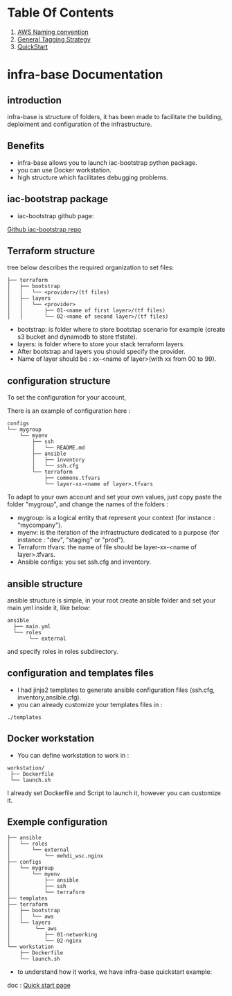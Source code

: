 # Table Of Contents
1. [ AWS Naming convention ](naming.md)
2. [ General Tagging Strategy ](tagging.md)
3. [ QuickStart ](quickstart.md)

# infra-base Documentation

## introduction

infra-base is structure of folders, it has been made to facilitate the building, deploiment and configuration of the infrastructure.

## Benefits

- infra-base allows you to launch iac-bootstrap python package.
- you can use Docker workstation.
- high structure which facilitates debugging problems.

## iac-bootstrap package

- iac-bootstrap github page:

[Github iac-bootstrap repo](https://github.com/WeScale/iac-bootstrap)

## Terraform structure

tree below describes the required organization to set files:

    ├── terraform
    │   ├── bootstrap
    │   │   └── <provider>/(tf files)
    │   ├── layers
    │   │   └── <provider>
    │   │       ├── 01-<name of first layer>/(tf files)
    │   │       └── 02-<name of second layer>/(tf files)

- bootstrap: is folder where to store bootstap scenario for example (create s3 bucket and dynamodb to store tfstate).
- layers: is folder where to store your stack terraform layers.
- After bootstrap and layers you should specify the provider.
- Name of layer should be : xx-\<name of layer\>(with xx from 00 to 99).

## configuration structure

To set the configuration for your account,

There is an example of configuration here :

    configs
    └── mygroup
        └── myenv
            ├── ssh
            │   └── README.md
            ├── ansible
            │   ├── inventory
            │   └── ssh.cfg
            └── terraform
                ├── commons.tfvars
                └── layer-xx-<name of layer>.tfvars

To adapt to your own account and set your own values, just copy paste the folder "mygroup", and change the names of the folders :

- mygroup: is a logical entity that represent your context (for instance : "mycompany").
- myenv: is the iteration of the infrastructure dedicated to a purpose (for instance : "dev", "staging" or "prod").
- Terraform tfvars: the name of file should be layer-xx-\<name of layer\>.tfvars.
- Ansible configs: you set ssh.cfg and inventory.

## ansible structure

ansible structure is simple, in your root create ansible folder and set
your main.yml inside it, like below:

    ansible
      ├── main.yml
      └── roles
           └── external

and specify roles in roles subdirectory.

## configuration and templates files

- I had jinja2 templates to generate ansible configuration files  (ssh.cfg, inventory,ansible.cfg).
- you can already customize your templates files in :

<!-- -->

    ./templates

## Docker workstation

- You can define workstation to work in :

<!-- -->

    workstation/
     ├── Dockerfile
     └── launch.sh

I already set Dockerfile and Script to launch it, however you can
customize it.

## Exemple configuration

    ├── ansible
    │   └── roles
    │       └── external
    │           └── mehdi_wsc.nginx
    ├── configs
    │   └── mygroup
    │       └── myenv
    │           ├── ansible
    │           ├── ssh
    │           └── terraform
    ├── templates
    ├── terraform
    │   ├── bootstrap
    │   │   └── aws
    │   └── layers
    │        └── aws
    │           ├── 01-networking
    │           └── 02-nginx
    └── workstation
        ├── Dockerfile
        └── launch.sh

- to understand how it works, we have infra-base quickstart example:

doc
:   [Quick start page](./quickstart.md)